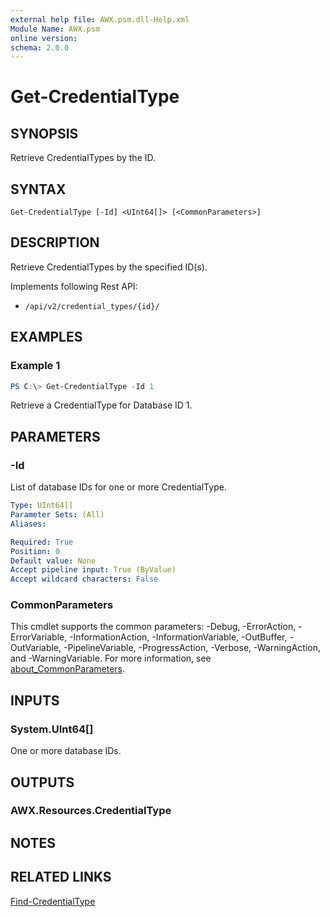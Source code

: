 ```yaml
---
external help file: AWX.psm.dll-Help.xml
Module Name: AWX.psm
online version:
schema: 2.0.0
---
```


# Get-CredentialType

## SYNOPSIS
Retrieve CredentialTypes by the ID.

## SYNTAX

```
Get-CredentialType [-Id] <UInt64[]> [<CommonParameters>]
```

## DESCRIPTION
Retrieve CredentialTypes by the specified ID(s).

Implements following Rest API:  
- `/api/v2/credential_types/{id}/`  

## EXAMPLES

### Example 1
```powershell
PS C:\> Get-CredentialType -Id 1
```

Retrieve a CredentialType for Database ID 1.

## PARAMETERS

### -Id
List of database IDs for one or more CredentialType.

```yaml
Type: UInt64[]
Parameter Sets: (All)
Aliases:

Required: True
Position: 0
Default value: None
Accept pipeline input: True (ByValue)
Accept wildcard characters: False
```

### CommonParameters
This cmdlet supports the common parameters: -Debug, -ErrorAction, -ErrorVariable, -InformationAction, -InformationVariable, -OutBuffer, -OutVariable, -PipelineVariable, -ProgressAction, -Verbose, -WarningAction, and -WarningVariable. For more information, see [about_CommonParameters](http://go.microsoft.com/fwlink/?LinkID=113216).

## INPUTS

### System.UInt64[]
One or more database IDs.

## OUTPUTS

### AWX.Resources.CredentialType
## NOTES

## RELATED LINKS

[Find-CredentialType](Find-CredentialType.md)
